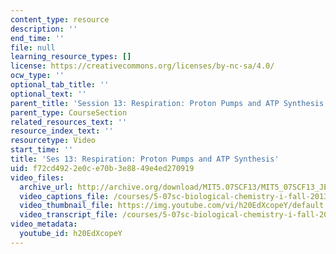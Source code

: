 ```yaml
---
content_type: resource
description: ''
end_time: ''
file: null
learning_resource_types: []
license: https://creativecommons.org/licenses/by-nc-sa/4.0/
ocw_type: ''
optional_tab_title: ''
optional_text: ''
parent_title: 'Session 13: Respiration: Proton Pumps and ATP Synthesis'
parent_type: CourseSection
related_resources_text: ''
resource_index_text: ''
resourcetype: Video
start_time: ''
title: 'Ses 13: Respiration: Proton Pumps and ATP Synthesis'
uid: f72cd492-2e0c-e70b-3e88-49e4ed270919
video_files:
  archive_url: http://archive.org/download/MIT5.07SCF13/MIT5_07SCF13_JE-Ses13_300k.mp4
  video_captions_file: /courses/5-07sc-biological-chemistry-i-fall-2013/f5cbd0a3c59d546f8e47ea8db4604e9a_h20EdXcopeY.vtt
  video_thumbnail_file: https://img.youtube.com/vi/h20EdXcopeY/default.jpg
  video_transcript_file: /courses/5-07sc-biological-chemistry-i-fall-2013/e80766d72857839fa88e98314b09c40a_h20EdXcopeY.pdf
video_metadata:
  youtube_id: h20EdXcopeY
---
```


